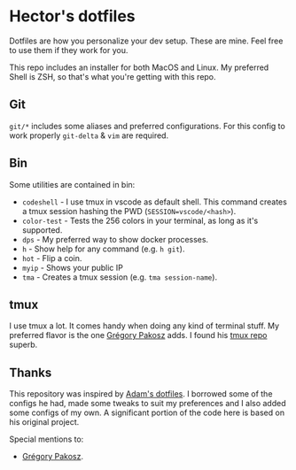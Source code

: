 # Hector's dotfiles

Dotfiles are how you personalize your dev setup. These are mine. Feel free to
use them if they work for you.

This repo includes an installer for both MacOS and Linux. My preferred Shell is
ZSH, so that's what you're getting with this repo.

## Git

`git/*` includes some aliases and preferred configurations. For this config to
work properly `git-delta` & `vim` are required.

## Bin

Some utilities are contained in bin:

- `codeshell` - I use tmux in vscode as default shell.
  This command creates a tmux session hashing the PWD (`SESSION=vscode/<hash>`).
- `color-test` - Tests the 256 colors in your terminal, as long as it's supported.
- `dps` - My preferred way to show docker processes.
- `h` - Show help for any command (e.g. `h git`).
- `hot` - Flip a coin.
- `myip` - Shows your public IP
- `tma` - Creates a tmux session (e.g. `tma session-name`).

## tmux

I use tmux a lot. It comes handy when doing any kind of terminal stuff. My
preferred flavor is the one [Grégory Pakosz][gregory] adds. I found his
[tmux repo][gregory-tmux] superb.

## Thanks

This repository was inspired by [Adam's dotfiles][adam-dotfiles]. I borrowed
some of the configs he had, made some tweaks to suit my preferences and I also
added some configs of my own. A significant portion of the code here is based on
his original project.

Special mentions to:

- [Grégory Pakosz][gregory].

[adam-dotfiles]: https://github.com/ahawkins/dotfiles
[gregory]: https://github.com/gpakosz
[gregory-tmux]: https://github.com/gpakosz/.tmux
